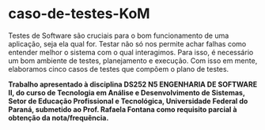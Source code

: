 ﻿# caso-de-testes-KoM
Testes de Software são cruciais para o bom funcionamento de uma aplicação, seja ela qual for. Testar não só nos permite achar falhas como entender melhor o sistema com o qual interagimos. 
Para isso, é necessário um bom ambiente de testes, planejamento e execução. Com isso em mente, elaboramos cinco casos de testes que compõem o plano de testes.

**Trabalho apresentado à disciplina DS252 N5 ENGENHARIA DE SOFTWARE II, do curso de Tecnologia em Análise e  Desenvolvimento  de Sistemas, Setor de Educação Profissional e Tecnológica,  Universidade  Federal  do  Paraná, submetido  ao  Prof. Rafaela Fontana como requisito parcial à obtenção da nota/frequência.**

